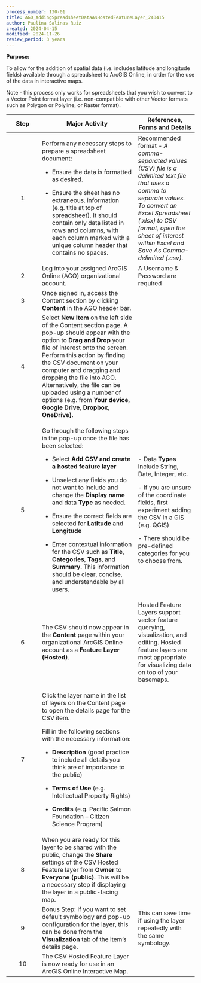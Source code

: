 ```yaml
---
process_number: 130-01
title: AGO_AddingSpreadsheetDataAsHostedFeatureLayer_240415
author: Paulina Salinas Ruiz
created: 2024-04-15
modified: 2024-11-26
review_period: 3 years
---
```


**Purpose:**

To allow for the addition of spatial data (i.e. includes latitude and longitude fields) available through a spreadsheet to ArcGIS Online, in order for the use of the data in interactive maps.

Note - this process only works for spreadsheets that you wish to convert to a Vector Point format layer (i.e. non-compatible with other Vector formats such as Polygon or Polyline, or Raster format).

<table>
<colgroup>
<col style="width: 17%" />
<col style="width: 50%" />
<col style="width: 31%" />
</colgroup>
<thead>
<tr>
<th style="text-align: center;"><strong>Step</strong></th>
<th><strong>Major Activity</strong></th>
<th><strong>References, Forms and Details</strong></th>
</tr>
</thead>
<tbody>
<tr>
<td style="text-align: center;">1</td>
<td><p>Perform any necessary steps to prepare a spreadsheet document:</p>
<ul>
<li><p>Ensure the data is formatted as desired.</p></li>
<li><p>Ensure the sheet has no extraneous. information (e.g. title at top of spreadsheet). It should contain only data listed in rows and columns, with each column marked with a unique column header that contains no spaces.</p></li>
</ul></td>
<td>Recommended format - <em>A comma-separated values (CSV) file is a delimited text file that uses a comma to separate values. To convert an Excel Spreadsheet (.xlsx) to CSV format, open the sheet of interest within Excel and Save As Comma-delimited (.csv).</em></td>
</tr>
<tr>
<td style="text-align: center;">2</td>
<td>Log into your assigned ArcGIS Online (AGO) organizational account.</td>
<td>A Username &amp; Password are required</td>
</tr>
<tr>
<td style="text-align: center;">3</td>
<td>Once signed in, access the Content section by clicking <strong>Content</strong> in the AGO header bar.</td>
<td></td>
</tr>
<tr>
<td style="text-align: center;">4</td>
<td>Select <strong>New Item</strong> on the left side of the Content section page. A pop-up should appear with the option to <strong>Drag and Drop</strong> your file of interest onto the screen. Perform this action by finding the CSV document on your computer and dragging and dropping the file into AGO. Alternatively, the file can be uploaded using a number of options (e.g. from <strong>Your device, Google Drive</strong>, <strong>Dropbox</strong>, <strong>OneDrive).</strong></td>
<td></td>
</tr>
<tr>
<td style="text-align: center;">5</td>
<td><p>Go through the following steps in the pop-up once the file has been selected:</p>
<ul>
<li><p>Select <strong>Add CSV and create a hosted feature layer</strong></p></li>
<li><p>Unselect any fields you do not want to include and change the <strong>Display name</strong> and data <strong>Type</strong> as needed.</p></li>
<li><p>Ensure the correct fields are selected for <strong>Latitude</strong> and <strong>Longitude</strong></p></li>
<li><p>Enter contextual information for the CSV such as <strong>Title</strong>, <strong>Categories</strong>, <strong>Tags,</strong> and <strong>Summary</strong>. This information should be clear, concise, and understandable by all users.</p></li>
</ul></td>
<td><p>- Data <strong>Types</strong> include String, Date, Integer, etc.</p>
<p>- If you are unsure of the coordinate fields, first experiment adding the CSV in a GIS (e.g. QGIS)</p>
<p>- There should be pre-defined categories for you to choose from.</p></td>
</tr>
<tr>
<td style="text-align: center;">6</td>
<td>The CSV should now appear in the <strong>Content</strong> page within your organizational ArcGIS Online account as a <strong>Feature Layer (Hosted)</strong>.</td>
<td>Hosted Feature Layers support vector feature querying, visualization, and editing. Hosted feature layers are most appropriate for visualizing data on top of your basemaps.</td>
</tr>
<tr>
<td style="text-align: center;">7</td>
<td><p>Click the layer name in the list of layers on the Content page to open the details page for the CSV item.</p>
<p>Fill in the following sections with the necessary information:</p>
<ul>
<li><p><strong>Description</strong> (good practice to include all details you think are of importance to the public)</p></li>
<li><p><strong>Terms of Use</strong> (e.g. Intellectual Property Rights)</p></li>
<li><p><strong>Credits</strong> (e.g. Pacific Salmon Foundation – Citizen Science Program)</p></li>
</ul></td>
<td></td>
</tr>
<tr>
<td style="text-align: center;">8</td>
<td>When you are ready for this layer to be shared with the public, change the <strong>Share</strong> settings of the CSV Hosted Feature layer from <strong>Owner</strong> to <strong>Everyone (public)</strong>. This will be a necessary step if displaying the layer in a public-facing map.</td>
<td></td>
</tr>
<tr>
<td style="text-align: center;">9</td>
<td>Bonus Step: If you want to set default symbology and pop-up configuration for the layer, this can be done from the <strong>Visualization</strong> tab of the item’s details page.</td>
<td>This can save time if using the layer repeatedly with the same symbology.</td>
</tr>
<tr>
<td style="text-align: center;">10</td>
<td>The CSV Hosted Feature Layer is now ready for use in an ArcGIS Online Interactive Map.</td>
<td></td>
</tr>
</tbody>
</table>
